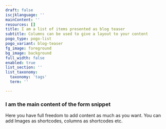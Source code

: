 ```yaml
---
draft: false
iscjklanguage: ''
mainContent: ''
resources: []
title: I am a list of items presented as blog teaser
subtitle: Columns can be used to give a layout to your content
pogo_type: pogo-list
pogo_variant: blog-teaser
fg_image: foreground
bg_image: background
full_width: false
enabled: true
list_section: ''
list_taxonomy:
  taxonomy: 'tags'
  term: ''

---
```

### I am the main content of the form snippet

Here you have full freedom to add content as much as you want.
You can add  Images as shortcodes, columns as shortcodes etc.
